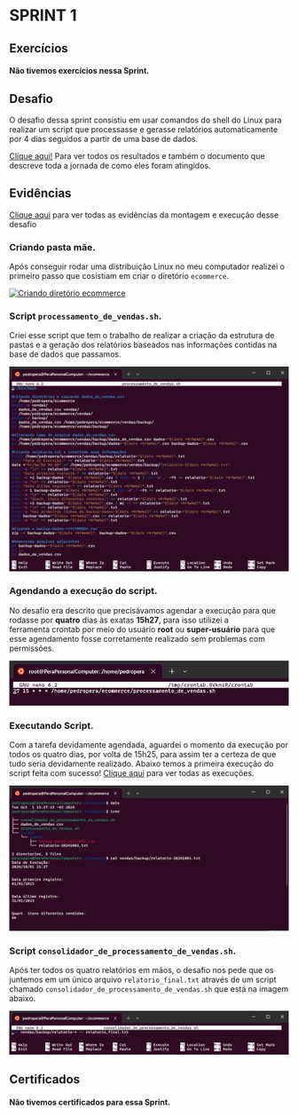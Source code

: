 # SPRINT 1

## Exercícios
#### Não tivemos exercícios nessa Sprint.

## Desafio
O desafio dessa sprint consistiu em usar comandos do shell do Linux para realizar um script que processasse e gerasse relatórios automaticamente por 4 dias seguidos a partir de uma base de dados.

[Clique aqui!](./desafio) Para ver todos os resultados e também o documento que descreve toda a jornada de como eles foram atingidos.

## Evidências
[Clique aqui](./evidencias) para ver todas as evidências da montagem e execução desse desafio 

### Criando pasta mãe.
Após conseguir rodar uma distribuição Linux no meu computador realizei o primeiro passo que cosistiam em criar o diretório ```ecommerce```.

[![Criando diretório ecommerce](./evidencias/criando_diretório_ecommerce.png)](./evidencias)

### Script ```processamento_de_vendas.sh```.
Criei esse script que tem o trabalho de realizar a criação da estrutura de pastas e a geração dos relatórios baseados nas informações contidas na base de dados que passamos.

[![Criando script "processamento_de_vendas"](./evidencias/script_processamento.png)](./evidencias)

### Agendando a execução do script.
No desafio era descrito que precisávamos agendar a execução para que rodasse por **quatro** dias às exatas **15h27**, para isso utilizei a ferramenta crontab por meio do usuário **root** ou **super-usuário** para que esse agendamento fosse corretamente realizado sem problemas com permissões.

![Adicionando tarefa](./evidencias/adicionando_tarefa.png)

### Executando Script.
Com a tarefa devidamente agendada, aguardei o momento da execução por todos os quatro dias, por volta de 15h25, para assim ter a certeza de que tudo seria devidamente realizado. Abaixo temos a primeira execução do script feita com sucesso! [Clique aqui](./desafio/README.md) para ver todas as execuções.

[![Primeiro dia de execução do scripr "processamento_de_vendas"](./evidencias/1.primeira_execução.png)](./evidencias)

### Script ```consolidador_de_processamento_de_vendas.sh```.
Após ter todos os quatro relatórios em mãos, o desafio nos pede que os juntemos em um único arquivo ```relatorio_final.txt``` através de um script chamado ```consolidador_de_processamento_de_vendas.sh``` que está na imagem abaixo.

[![Juntando os relatórios](./evidencias/script_consolidador.png)](./evidencias)

## Certificados
#### Não tivemos certificados para essa Sprint.
